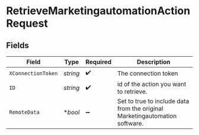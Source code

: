 # RetrieveMarketingautomationActionRequest


## Fields

| Field                                                                       | Type                                                                        | Required                                                                    | Description                                                                 |
| --------------------------------------------------------------------------- | --------------------------------------------------------------------------- | --------------------------------------------------------------------------- | --------------------------------------------------------------------------- |
| `XConnectionToken`                                                          | *string*                                                                    | :heavy_check_mark:                                                          | The connection token                                                        |
| `ID`                                                                        | *string*                                                                    | :heavy_check_mark:                                                          | id of the action you want to retrieve.                                      |
| `RemoteData`                                                                | **bool*                                                                     | :heavy_minus_sign:                                                          | Set to true to include data from the original Marketingautomation software. |